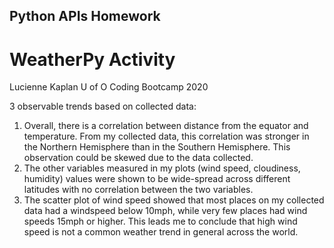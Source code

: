 ## Python APIs Homework
# WeatherPy Activity
Lucienne Kaplan
U of O Coding Bootcamp 2020

3 observable trends based on collected data:

1.	Overall, there is a correlation between distance from the equator and temperature. From my collected data, this correlation was stronger in the Northern Hemisphere than in the Southern Hemisphere. This observation could be skewed due to the data collected. 
2.	The other variables measured in my plots (wind speed, cloudiness, humidity) values were shown to be wide-spread across different latitudes with no correlation between the two variables. 
3.	The scatter plot of wind speed showed that most places on my collected data had a windspeed below 10mph, while very few places had wind speeds 15mph or higher. This leads me to conclude that high wind speed is not a common weather trend in general across the world.
